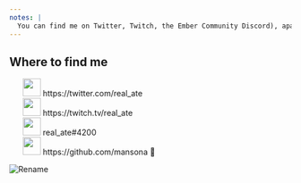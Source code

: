 ```yaml
---
notes: |
  You can find me on Twitter, Twitch, the Ember Community Discord), apart from GitHub where I am mansona because for some reason they hate the underscore!! If anyone watching knows anyone in GitHub that has the power to allow underscores in this form <screenshot> please get in touch!
---
```

## Where to find me

<ul style="list-style-type: none">
  <li> <img src="/images/twitter.svg" width="32px"> https://twitter.com/real_ate</li>
  <li> <img src="/images/twitch.svg" width="32px"> https://twitch.tv/real_ate</li><!-- .element class="fragment" -->
  <li> <img src="/images/discord.svg" width="32px"> real_ate#4200</li><!-- .element class="fragment" -->
  <li> <img src="/images/github.svg" width="32px"> https://github.com/mansona 🙈</li><!-- .element class="fragment" -->
</ul>


![Rename](/images/rename.png) <!-- .element class="fragment" style="height: 320px; position: absolute; right: 0; top: 200px;" -->
